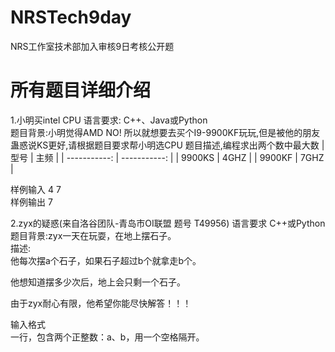 # NRSTech9day
NRS工作室技术部加入审核9日考核公开题
# 所有题目详细介绍
1.小明买intel CPU
语言要求: C++、Java或Python  
题目背景:小明觉得AMD NO! 所以就想要去买个I9-9900KF玩玩,但是被他的朋友蛊惑说KS更好,请根据题目要求帮小明选CPU
题目描述,编程求出两个数中最大数
| 型号 | 主频 |
| -----------: | -----------: |
| 9900KS | 4GHZ |
| 9900KF | 7GHZ |
  
样例输入 4 7  
样例输出 7
  
2.zyx的疑惑(来自洛谷团队-青岛市OI联盟 题号 T49956)
语言要求 C++或Python
题目背景:zyx一天在玩耍，在地上摆石子。  
描述:  
他每次摆a个石子，如果石子超过b个就拿走b个。

他想知道摆多少次后，地上会只剩一个石子。

由于zyx耐心有限，他希望你能尽快解答！！！  

输入格式  
一行，包含两个正整数：a、b，用一个空格隔开。  
